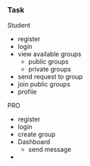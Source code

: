 ### Task

Student
- register
- login
- view available groups
    - public groups
    - private groups
- send request to group
- join public groups
- profile

PRO
- register
- login
- create group
- Dashboard
    - send message
- 